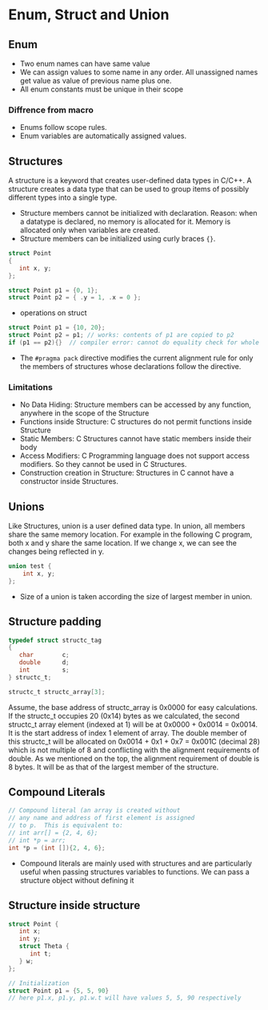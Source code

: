 # Enum, Struct and Union

## Enum

- Two enum names can have same value
- We can assign values to some name in any order. All unassigned names get value as value of previous name plus one.
- All enum constants must be unique in their scope

### Diffrence from macro

- Enums follow scope rules.
- Enum variables are automatically assigned values.

## Structures

A structure is a keyword that creates user-defined data types in C/C++. A structure creates a data type that can be used to group items of possibly different types into a single type. 

- Structure members cannot be initialized with declaration. Reason: when a datatype is declared, no memory is allocated for it. Memory is allocated only when variables are created.
- Structure members can be initialized using curly braces `{}`.
``` c
struct Point
{
   int x, y;
};

struct Point p1 = {0, 1};
struct Point p2 = { .y = 1, .x = 0 };
```

- operations on struct
``` c
struct Point p1 = {10, 20};
struct Point p2 = p1; // works: contents of p1 are copied to p2
if (p1 == p2){}  // compiler error: cannot do equality check for whole structures
```

- The `#pragma pack` directive modifies the current alignment rule for only the members of structures whose declarations follow the directive.

### Limitations
- No Data Hiding: Structure members can be accessed by any function, anywhere in the scope of the Structure
- Functions inside Structure: C structures do not permit functions inside Structure 
- Static Members: C Structures cannot have static members inside their body
- Access Modifiers: C Programming language does not support access modifiers. So they cannot be used in C Structures.
- Construction creation in Structure: Structures in C cannot have a constructor inside Structures.

## Unions

Like Structures, union is a user defined data type. In union, all members share the same memory location.
For example in the following C program, both x and y share the same location. If we change x, we can see the changes being reflected in y.
``` c
union test {
    int x, y;
};
```

- Size of a union is taken according the size of largest member in union.

## Structure padding

``` c
typedef struct structc_tag
{
   char        c;
   double      d;
   int         s;
} structc_t;

structc_t structc_array[3];
```

Assume, the base address of structc_array is 0x0000 for easy calculations. If the structc_t occupies 20 (0x14) bytes as we calculated, the second structc_t array element (indexed at 1) will be at 0x0000 + 0x0014 = 0x0014. It is the start address of index 1 element of array. The double member of this structc_t will be allocated on 0x0014 + 0x1 + 0x7 = 0x001C (decimal 28) which is not multiple of 8 and conflicting with the alignment requirements of double. As we mentioned on the top, the alignment requirement of double is 8 bytes. It will be as that of the largest member of the structure.


## Compound Literals

``` c
// Compound literal (an array is created without
// any name and address of first element is assigned
// to p.  This is equivalent to:
// int arr[] = {2, 4, 6};
// int *p = arr;
int *p = (int []){2, 4, 6};
```

- Compound literals are mainly used with structures and are particularly useful when passing structures variables to functions. We can pass a structure object without defining it

## Structure inside structure

```c
struct Point {
   int x;
   int y;
   struct Theta {
      int t;
   } w;
};

// Initialization
struct Point p1 = {5, 5, 90}
// here p1.x, p1.y, p1.w.t will have values 5, 5, 90 respectively
```